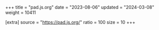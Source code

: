 +++
title = "pad.js.org"
date = "2023-08-06"
updated = "2024-03-08"
weight = 10411

[extra]
source = "https://pad.js.org/"
ratio = 100
size = 10
+++
